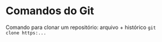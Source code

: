 # Comandos do Git

Comando para clonar um repositório: arquivo + histórico
<code>git clone https:...</code>
